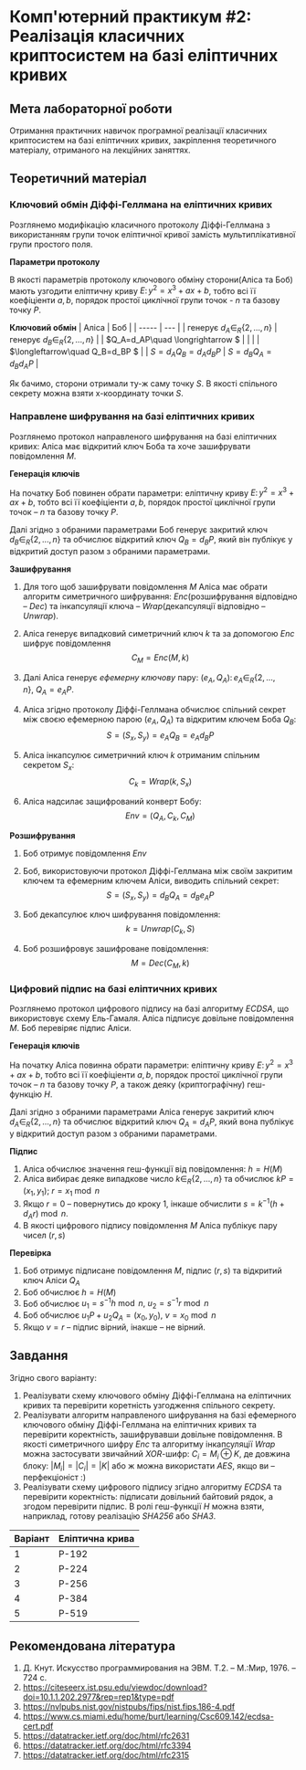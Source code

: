 # Комп'ютерний практикум #2: Реалізація класичних криптосистем на базі еліптичних кривих

## Мета лабораторної роботи
Отримання практичних навичок програмної реалізації класичних криптосистем на базі еліптичних кривих, закріплення
теоретичного матеріалу, отриманого на лекційних заняттях.

## Теоретичний матеріал

### Ключовий обмін Діффі-Геллмана на еліптичних кривих

Розглянемо модифікацію класичного протоколу Діффі-Геллмана з використанням групи точок еліптичної кривої замість мультиплікативної групи простого поля.

**Параметри протоколу**

В якості параметрів протоколу ключового обміну сторони(Аліса та Боб) мають узгодити еліптичну криву $E \colon y^2 = x^3 + ax + b$, тобто всі її коефіціенти $a,b$, порядок простої циклічної групи точок - $n$ та базову точку $P$.

**Ключовий обмін**
| Аліса | Боб |
| ----- | --- |
| генерує $d_A \in_R \{2,..., n\}$   | генерує $d_B \in_R \{2,..., n\}$  |
| $Q_A=d_AP\quad \longrightarrow $  |  |
|    | $\longleftarrow\quad Q_B=d_BP $       |
| $S = d_AQ_B = d_Ad_BP$   | $S = d_BQ_A = d_Bd_AP$       |

Як бачимо, сторони отримали ту-ж саму точку $S$. В якості спільного секрету можна взяти x-координату точки $S$.

### Направлене шифрування на базі еліптичних кривих

Розглянемо протокол направленого шифрування на базі еліптичних кривих: Аліса має відкритий ключ Боба та хоче зашифрувати повідомлення $M$. 

**Генерація ключів**

На початку Боб повинен обрати параметри: еліптичну криву $E \colon y^2 = x^3 + ax + b$, тобто всі її коефіціенти $a,b$, порядок простої циклічної групи точок &ndash; $n$ та базову точку $P$.

Далі згідно з обраними параметрами Боб генерує закритий ключ $d_B \in_R \{2,..., n\}$ та обчислює відкритий ключ $Q_B=d_BP$, який він публікує у відкритий доступ разом з обраними параметрами.

**Зашифрування**

1. Для того щоб зашифрувати повідомлення $M$ Аліса має обрати алгоритм симетричного шифрування: $Enc$(розшифрування відповідно &ndash; $Dec$) та інкапсуляції ключа &ndash; $Wrap$(декапсуляції відповідно &ndash; $Unwrap$). 

2. Аліса генерує випадковий симетричний ключ $k$ та за допомогою *Enc* шифрує повідомлення 
$$C_M = Enc(M, k)$$

3. Далі Аліса генерує *ефемерну ключову* пару: $(e_A, Q_A) \colon e_A\in_R \{2,..., n\},\ Q_A=e_AP$. 

4. Аліса згідно протоколу Діффі-Геллмана обчислює спільний секрет між своєю ефемерною парою $(e_A, Q_A)$ та відкритим ключем Боба $Q_B$:
$$S=(S_x, S_y)=e_AQ_B=e_Ad_BP$$

5. Аліса інкапсулює симетричний ключ $k$ отриманим спільним секретом $S_x$:
$$C_k = Wrap(k, S_x)$$

6. Аліса надсилає защифрований конверт Бобу:
$$ Env = (Q_A, C_k, C_M) $$

**Розшифрування**

1. Боб отримує повідомлення $Env$

2. Боб, використовуючи протокол Діффі-Геллмана між своїм закритим ключем та ефемерним ключем Аліси, виводить спільний секрет:
$$S=(S_x, S_y)=d_BQ_A=d_Be_AP$$

3. Боб декапсулює ключ шифрування повідомлення: 
$$ k = Unwrap(C_k, S) $$

4. Боб розшифровує зашифроване повідомлення:
$$ M = Dec(C_M, k) $$

### Цифровий підпис на базі еліптичних кривих

Розглянемо протокол цифрового підпису на базі алгоритму *ECDSA*, що використовує схему Ель-Гамаля. Аліса підписує довільне повідомлення $M$. Боб перевіряє підпис Аліси.

**Генерація ключів**

На початку Аліса повинна обрати параметри: еліптичну криву $E \colon y^2 = x^3 + ax + b$, тобто всі її коефіціенти $a,b$, порядок простої циклічної групи точок &ndash; $n$ та базову точку $P$, а також деяку (криптографічну) геш-функцію $H$.

Далі згідно з обраними параметрами Аліса генерує закритий ключ $d_A \in_R \{2,..., n\}$ та обчислює відкритий ключ $Q_A=d_AP$, який вона публікує у відкритий доступ разом з обраними параметрами.

**Підпис**

1. Аліса обчислює значення геш-функції від повідомлення: $h=H(M)$
2. Аліса вибирає деяке випадкове число $k \in_R \{2,..., n\}$ та обчислює $kP = (x_1, y_1);\ r=x_1 \bmod n$
3. Якщо $r=0$ &ndash; повернутись до кроку 1, інкаше обчислити $s=k^{-1}(h + d_Ar) \bmod n$.
4. В якості цифрового підпису повідомлення $M$ Аліса публікує пару чисел $(r,s)$

**Перевірка**

1. Боб отримує підписане повідомлення $M$, підпис $(r,s)$ та відкритий ключ Аліси $Q_A$
2. Боб обчислює $h=H(M)$
3. Боб обчислює $u_1 = s^{-1}h \bmod n,\ u_2 = s^{-1}r \bmod n$
4. Боб обчислює $u_1P+u_2Q_A=(x_0, y_0),\ v = x_0 \bmod n$
5. Якщо $v=r$ &ndash; підпис вірний, інакше &ndash; не вірний.
## Завдання

Згідно свого варіанту:

1. Реалізувати схему ключового обміну Діффі-Геллмана на еліптичних кривих та перевірити коретність узгодження спільного секрету.
2. Реалізувати алгоритм направленого шифрування на базі ефемерного ключового обміну Діффі-Геллмана на еліптичних кривих та перевірити коректність, зашифрувавши довільне повідомлення. В якості симетричного шифру $Enc$ та алгоритму інкапсуляції $Wrap$ можна застосувати звичайний *XOR*-шифр: $C_i = M_i \oplus K$, де довжина блоку: $|M_i|=|C_i|=|K|$ або ж можна використати *AES*, якщо ви &ndash; перфекціоніст :)
3. Реалізувати схему цифрового підпису згідно алгоритму *ECDSA* та перевірити коректність: підписати довільний байтовий рядок, а згодом перевірити підпис. В ролі геш-функції $H$ можна взяти, наприклад, готову реалізацію *SHA256* або *SHA3*.

| Варіант      | Еліптична крива |
| ----------- | ----------- |
| 1   | P-192       |
| 2   | P-224       |
| 3   | P-256       |
| 4   | P-384       |
| 5   | P-519       |

## Рекомендована література
1. Д. Кнут. Искусство программирования на ЭВМ. Т.2. – М.:Мир, 1976. –724 с.
2. https://citeseerx.ist.psu.edu/viewdoc/download?doi=10.1.1.202.2977&rep=rep1&type=pdf
3. https://nvlpubs.nist.gov/nistpubs/fips/nist.fips.186-4.pdf
4. https://www.cs.miami.edu/home/burt/learning/Csc609.142/ecdsa-cert.pdf
5. https://datatracker.ietf.org/doc/html/rfc2631
6. https://datatracker.ietf.org/doc/html/rfc3394
7. https://datatracker.ietf.org/doc/html/rfc2315